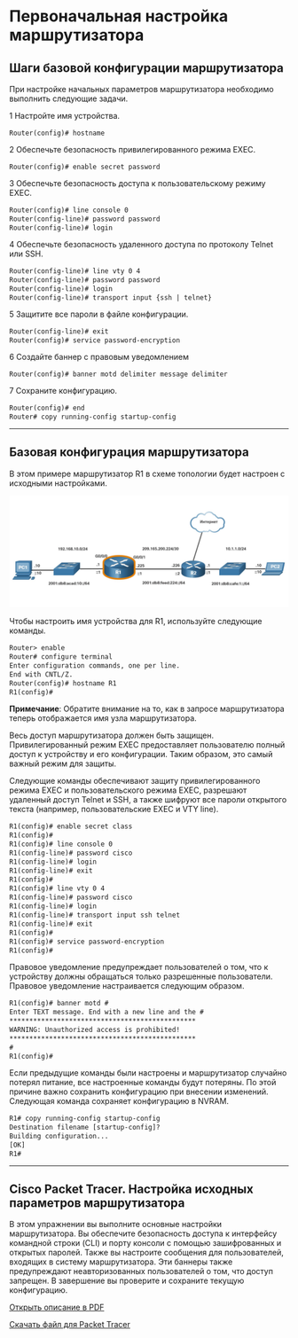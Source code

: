 # Первоначальная настройка маршрутизатора

<!-- 10.1.1 -->

## Шаги базовой конфигурации маршрутизатора

При настройке начальных параметров маршрутизатора необходимо выполнить следующие задачи.

1 Настройте имя устройства.

    Router(config)# hostname

2 Oбеспечьте безопасность привилегированного режима EXEC.

    Router(config)# enable secret password

3 Обеспечьте безопасность доступа к пользовательскому режиму EXEC.

    Router(config)# line console 0
    Router(config-line)# password password
    Router(config-line)# login

4 Обеспечьте безопасность удаленного доступа по протоколу Telnet или SSH.

    Router(config-line)# line vty 0 4
    Router(config-line)# password password
    Router(config-line)# login
    Router(config-line)# transport input {ssh | telnet}

5 Защитите все пароли в файле конфигурации.

    Router(config-line)# exit
    Router(config)# service password-encryption

6 Создайте баннер с правовым уведомлением

    Router(config)# banner motd delimiter message delimiter

7 Сохраните конфигурацию.

    Router(config)# end
    Router# copy running-config startup-config

***

<!-- 10.1.2 -->

## Базовая конфигурация маршрутизатора

В этом примере маршрутизатор R1 в схеме топологии будет настроен с исходными настройками.

![](./assets/10.1.2.jpg)
<!-- /courses/itn-dl/aeed2ea2-34fa-11eb-ad9a-f74babed41a6/af21fa42-34fa-11eb-ad9a-f74babed41a6/assets/2e1dbd13-1c25-11ea-81a0-ffc2c49b96bc.svg -->

Чтобы настроить имя устройства для R1, используйте следующие команды.

    Router> enable 
    Router# configure terminal 
    Enter configuration commands, one per line.
    End with CNTL/Z.
    Router(config)# hostname R1 
    R1(config)#

**Примечание**: Обратите внимание на то, как в запросе маршрутизатора теперь отображается имя узла маршрутизатора.

Весь доступ маршрутизатора должен быть защищен. Привилегированный режим EXEC предоставляет пользователю полный доступ к устройству и его конфигурации. Таким образом, это самый важный режим для защиты.

Следующие команды обеспечивают защиту привилегированного режима EXEC и пользовательского режима EXEC, разрешают удаленный доступ Telnet и SSH, а также шифруют все пароли открытого текста (например, пользовательские EXEC и VTY line).

    R1(config)# enable secret class 
    R1(config)#
    R1(config)# line console 0 
    R1(config-line)# password cisco 
    R1(config-line)# login 
    R1(config-line)# exit 
    R1(config)#
    R1(config)# line vty 0 4 
    R1(config-line)# password cisco 
    R1(config-line)# login 
    R1(config-line)# transport input ssh telnet 
    R1(config-line)# exit 
    R1(config)#
    R1(config)# service password-encryption 
    R1(config)#

Правовое уведомление предупреждает пользователей о том, что к устройству должны обращаться только разрешенные пользователи. Правовое уведомление настраивается следующим образом.

    R1(config)# banner motd #
    Enter TEXT message. End with a new line and the #
    *********************************************** 
    WARNING: Unauthorized access is prohibited!
    ***********************************************
    #
    R1(config)#

Если предыдущие команды были настроены и маршрутизатор случайно потерял питание, все настроенные команды будут потеряны. По этой причине важно сохранить конфигурацию при внесении изменений. Следующая команда сохраняет конфигурацию в NVRAM.

    R1# copy running-config startup-config
    Destination filename [startup-config]? 
    Building configuration...
    [OK]
    R1#

***

<!-- 10.1.3 Syntax Checker -->


<!-- 10.1.4 -->
## Cisco Packet Tracer. Настройка исходных параметров маршрутизатора

В этом упражнении вы выполните основные настройки маршрутизатора. Вы обеспечите безопасность доступа к интерфейсу командной строки (CLI) и порту консоли с помощью зашифрованных и открытых паролей. Также вы настроите сообщения для пользователей, входящих в систему маршрутизатора. Эти баннеры также предупреждают неавторизованных пользователей о том, что доступ запрещен. В завершение вы проверите и сохраните текущую конфигурацию.

[Открыть описание в PDF](./assets/10.1.4-packet-tracer---configure-initial-router-settings_ru-RU.pdf)

[Скачать файл для Packet Tracer](./assets/10.1.4-packet-tracer---configure-initial-router-settings_ru-RU.pka)

